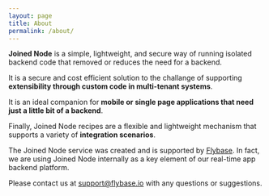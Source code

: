 ```yaml
---
layout: page
title: About
permalink: /about/
---
```


**Joined Node** is a simple, lightweight, and secure way of running isolated backend code that removed or reduces the need for a backend.

It is a secure and cost efficient solution to the challange of supporting **extensibility through custom code in multi-tenant systems**.

It is an ideal companion for **mobile or single page applications that need just a little bit of a backend**.

Finally, Joined Node recipes are a flexible and lightweight mechanism that supports a variety of **integration scenarios**.

The Joined Node service was created and is supported by [Flybase](http://flybase.io). In fact, we are using Joined Node internally as a key element of our real-time app backend platform.

Please contact us at [support@flybase.io](mailto:support@flybase.io) with any questions or suggestions.